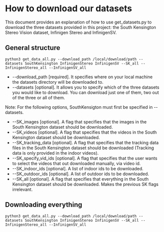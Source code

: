 # How to download our datasets

This document provides an explanation of how to use get_datasets.py to download the three datasets provided in this project: the South Kensington Stereo Vision dataset, Infinigen Stereo and InfinigenSV.

## General structure

```
python3 get_data_all.py --download_path /local/download/path --datasets SouthKensington InfinigenStereo InfinigenSV --SK_all --InfinigenStereo_all --InfinigenSV_all
```

* --download_path [required]. It specifies where on your local machine the datasets directory will be downloaded to.
* --datasets [optional]. It allows you to specify which of the three datasets you would like to download. You can download just one of them, two out of the three or all of them.

Note: For the following options, SouthKensigton must first be specified in --datasets.
* --SK_images [optional]. A flag that specifies that the images in the South Kensington dataset should be downloaded.
* --SK_videos [optional]. A flag that specifies that the videos in the South Kensington dataset should be downloaded.
* --SK_tracking_data [optional]. A flag that specifies that the tracking data files in the South Kensington dataset should be downloaded (Tracking data is only provided in the indoor videos).
* --SK_specify_vid_ids [optional]. A flag that specifies that the user wants to select the videos that out downloaded manually, via video id.
* --SK_indoor_ids [optional]. A list of indoor ids to be downloaded.
* --SK_outdoor_ids [optional]. A list of outdoor ids to be downloaded.
* --SK_all [optional]. A flag that specifies that everything in the South Kensington dataset should be downloaded. Makes the previous SK flags irrelevant.

## Downloading everything

```
python3 get_data_all.py --download_path /local/download/path --datasets SouthKensington InfinigenStereo InfinigenSV --SK_all --InfinigenStereo_all --InfinigenSV_all
```
